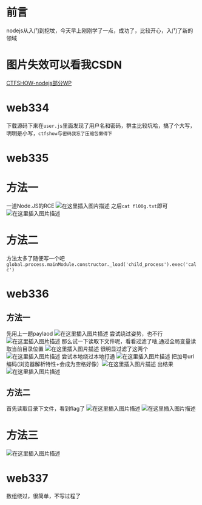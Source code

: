 # 前言
nodejs从入门到挖坟，今天早上刚刚学了一点，成功了，比较开心，入门了新的领域

# 图片失效可以看我CSDN

[CTFSHOW-nodejs部分WP](https://y4tacker.blog.csdn.net/article/details/111669500)



# web334
下载源码下来在`user.js`里面发现了用户名和密码，群主比较坑哈，搞了个大写，明明是小写，`ctfshow`与`密码我忘了压缩包懒得下`
# web335
# 方法一
一道Node.JS的RCE
![在这里插入图片描述](https://img-blog.csdnimg.cn/20201225120558683.png?x-oss-process=image/watermark,type_ZmFuZ3poZW5naGVpdGk,shadow_10,text_aHR0cHM6Ly9ibG9nLmNzZG4ubmV0L3NvbGl0dWRp,size_16,color_FFFFFF,t_70)
之后`cat fl00g.txt`即可
![在这里插入图片描述](https://img-blog.csdnimg.cn/20201225120636571.png?x-oss-process=image/watermark,type_ZmFuZ3poZW5naGVpdGk,shadow_10,text_aHR0cHM6Ly9ibG9nLmNzZG4ubmV0L3NvbGl0dWRp,size_16,color_FFFFFF,t_70)
# 方法二
方法太多了随便写一个吧
`global.process.mainModule.constructor._load('child_process').exec('calc')`
# web336
## 方法一
先用上一题paylaod
![在这里插入图片描述](https://img-blog.csdnimg.cn/20201225121033685.png?x-oss-process=image/watermark,type_ZmFuZ3poZW5naGVpdGk,shadow_10,text_aHR0cHM6Ly9ibG9nLmNzZG4ubmV0L3NvbGl0dWRp,size_16,color_FFFFFF,t_70)
尝试绕过姿势，也不行
![在这里插入图片描述](https://img-blog.csdnimg.cn/20201225121123933.png?x-oss-process=image/watermark,type_ZmFuZ3poZW5naGVpdGk,shadow_10,text_aHR0cHM6Ly9ibG9nLmNzZG4ubmV0L3NvbGl0dWRp,size_16,color_FFFFFF,t_70)
那么试一下读取下文件呢，看看过滤了啥,通过全局变量读取当前目录位置
![在这里插入图片描述](https://img-blog.csdnimg.cn/20201225121453209.png?x-oss-process=image/watermark,type_ZmFuZ3poZW5naGVpdGk,shadow_10,text_aHR0cHM6Ly9ibG9nLmNzZG4ubmV0L3NvbGl0dWRp,size_16,color_FFFFFF,t_70)
很明显过滤了这两个
![在这里插入图片描述](https://img-blog.csdnimg.cn/20201225121530200.png)
尝试本地绕过本地打通
![在这里插入图片描述](https://img-blog.csdnimg.cn/20201225121621491.png?x-oss-process=image/watermark,type_ZmFuZ3poZW5naGVpdGk,shadow_10,text_aHR0cHM6Ly9ibG9nLmNzZG4ubmV0L3NvbGl0dWRp,size_16,color_FFFFFF,t_70)
把加号url编码(浏览器解析特性+会成为空格好像）![在这里插入图片描述](https://img-blog.csdnimg.cn/20201225121831415.png?x-oss-process=image/watermark,type_ZmFuZ3poZW5naGVpdGk,shadow_10,text_aHR0cHM6Ly9ibG9nLmNzZG4ubmV0L3NvbGl0dWRp,size_16,color_FFFFFF,t_70)
出结果
![在这里插入图片描述](https://img-blog.csdnimg.cn/20201225121950203.png?x-oss-process=image/watermark,type_ZmFuZ3poZW5naGVpdGk,shadow_10,text_aHR0cHM6Ly9ibG9nLmNzZG4ubmV0L3NvbGl0dWRp,size_16,color_FFFFFF,t_70)

## 方法二
首先读取目录下文件，看到flag了
![在这里插入图片描述](https://img-blog.csdnimg.cn/20201225121327758.png?x-oss-process=image/watermark,type_ZmFuZ3poZW5naGVpdGk,shadow_10,text_aHR0cHM6Ly9ibG9nLmNzZG4ubmV0L3NvbGl0dWRp,size_16,color_FFFFFF,t_70)
![在这里插入图片描述](https://img-blog.csdnimg.cn/20201225122054122.png?x-oss-process=image/watermark,type_ZmFuZ3poZW5naGVpdGk,shadow_10,text_aHR0cHM6Ly9ibG9nLmNzZG4ubmV0L3NvbGl0dWRp,size_16,color_FFFFFF,t_70)
# 方法三
![在这里插入图片描述](https://img-blog.csdnimg.cn/20201225123147544.png?x-oss-process=image/watermark,type_ZmFuZ3poZW5naGVpdGk,shadow_10,text_aHR0cHM6Ly9ibG9nLmNzZG4ubmV0L3NvbGl0dWRp,size_16,color_FFFFFF,t_70)

# web337
数组绕过，很简单，不写过程了